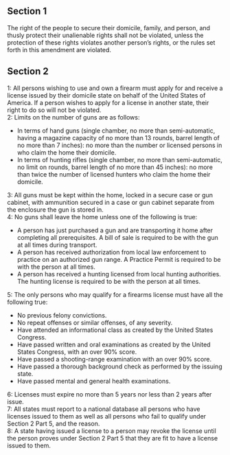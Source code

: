 ## Section 1
The right of the people to secure their domicile, family, and person, and thusly protect their unalienable rights shall not be violated, unless the protection of these rights violates another person’s rights, or the rules set forth in this amendment are violated.

## Section 2
1: All persons wishing to use and own a firearm must apply for and receive a license issued by their domicile state on behalf of the United States of America. If a person wishes to apply for a license in another state, their right to do so will not be violated.  
2: Limits on the number of guns are as follows:  
- In terms of hand guns (single chamber, no more than semi-automatic, having a magazine capacity of no more than 13 rounds, barrel length of no more than 7 inches): no more than the number or licensed persons in who claim the home their domicile.
- In terms of hunting rifles (single chamber, no more than semi-automatic, no limit on rounds, barrel length of no more than 45 inches): no more than twice the number of licensed hunters who claim the home their domicile.

3: All guns must be kept within the home, locked in a secure case or gun cabinet, with ammunition secured in a case or gun cabinet separate from the enclosure the gun is stored in.  
4: No guns shall leave the home unless one of the following is true:  
- A person has just purchased a gun and are transporting it home after completing all prerequisites. A bill of sale is required to be with the gun at all times during transport.
- A person has received authorization from local law enforcement to practice on an authorized gun range. A Practice Permit is required to be with the person at all times.
- A person has received a hunting licensed from local hunting authorities. The hunting license is required to be with the person at all times.  

5: The only persons who may qualify for a firearms license must have all the following true:  
- No previous felony convictions.
- No repeat offenses or similar offenses, of any severity.
- Have attended an informational class as created by the United States Congress.
- Have passed written and oral examinations as created by the United States Congress, with an over 90% score.
- Have passed a shooting-range examination with an over 90% score.
- Have passed a thorough background check as performed by the issuing state.
- Have passed mental and general health examinations.

6: Licenses must expire no more than 5 years nor less than 2 years after issue.  
7: All states must report to a national database all persons who have licenses issued to them as well as all persons who fail to qualify under Section 2 Part 5, and the reason.  
8: A state having issued a license to a person may revoke the license until the person proves under Section 2 Part 5 that they are fit to have a license issued to them.  
